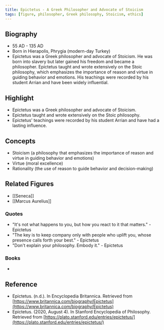 ```yaml
---
title: Epictetus - A Greek Philosopher and Advocate of Stoicism 
tags: [figure, philosopher, Greek philosophy, Stoicism, ethics]
---
```

## Biography

-   55 AD - 135 AD
-   Born in Hierapolis, Phrygia (modern-day Turkey)
-   Epictetus was a Greek philosopher and advocate of Stoicism. He was born into slavery but later gained his freedom and became a philosopher. Epictetus taught and wrote extensively on the Stoic philosophy, which emphasizes the importance of reason and virtue in guiding behavior and emotions. His teachings were recorded by his student Arrian and have been widely influential.

## Highlight

-   Epictetus was a Greek philosopher and advocate of Stoicism.
-   Epictetus taught and wrote extensively on the Stoic philosophy.
-   Epictetus' teachings were recorded by his student Arrian and have had a lasting influence.

## Concepts

-   Stoicism (a philosophy that emphasizes the importance of reason and virtue in guiding behavior and emotions)
-   Virtue (moral excellence)
-   Rationality (the use of reason to guide behavior and decision-making)

## Related Figures

-   [[Seneca]]
-   [[Marcus Aurelius]]

### Quotes

-   "It's not what happens to you, but how you react to it that matters." - Epictetus
-   "The key is to keep company only with people who uplift you, whose presence calls forth your best." - Epictetus
-   "Don't explain your philosophy. Embody it." - Epictetus

### Books
- 

## Reference

-   Epictetus. (n.d.). In Encyclopedia Britannica. Retrieved from [https://www.britannica.com/biography/Epictetus](https://www.britannica.com/biography/Epictetus)
-   Epictetus. (2020, August 4). In Stanford Encyclopedia of Philosophy. Retrieved from [https://plato.stanford.edu/entries/epictetus/](https://plato.stanford.edu/entries/epictetus/)